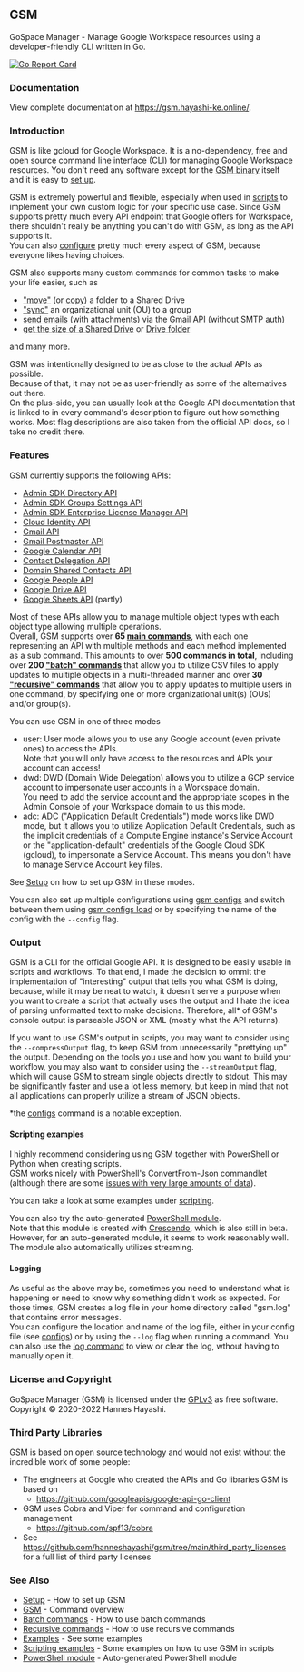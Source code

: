 ## GSM

GoSpace Manager - Manage Google Workspace resources using a developer-friendly CLI written in Go.

[![Go Report Card](https://goreportcard.com/badge/github.com/hanneshayashi/gsm)](https://goreportcard.com/report/github.com/hanneshayashi/gsm)

### Documentation

View complete documentation at https://gsm.hayashi-ke.online/.

### Introduction

GSM is like gcloud for Google Workspace. It is a no-dependency, free and open source command line interface (CLI) for managing Google Workspace resources. You don't need any software except for the [GSM binary](https://github.com/hanneshayashi/gsm/releases) itself and it is easy to [set up](https://gsm.hayashi-ke.online/setup).

GSM is extremely powerful and flexible, especially when used in [scripts](https://gsm.hayashi-ke.online/scripting) to implement your own custom logic for your specific use case. Since GSM supports pretty much every API endpoint that Google offers for Workspace, there shouldn't really be anything you can't do with GSM, as long as the API supports it.\
You can also [configure](https://gsm.hayashi-ke.online/gsm/configs) pretty much every aspect of GSM, because everyone likes having choices.

GSM also supports many custom commands for common tasks to make your life easier, such as
- ["move"](https://gsm.hayashi-ke.online/gsm/files/move/recursive/) (or [copy](https://gsm.hayashi-ke.online/gsm/files/copy/recursive/)) a folder to a Shared Drive
- ["sync"](https://gsm.hayashi-ke.online/gsm/members/set/recursive/) an organizational unit (OU) to a group
- [send emails](https://gsm.hayashi-ke.online/gsm/messages/send/) (with attachments) via the Gmail API (without SMTP auth)
- [get the size of a Shared Drive](https://gsm.hayashi-ke.online/gsm/drives/getsize/) or [Drive folder](https://gsm.hayashi-ke.online/gsm/files/count/recursive/)

and many more.

GSM was intentionally designed to be as close to the actual APIs as possible.\
Because of that, it may not be as user-friendly as some of the alternatives out there.\
On the plus-side, you can usually look at the Google API documentation that is linked to in every command's description to figure out how something works. Most flag descriptions are also taken from the official API docs, so I take no credit there.

### Features

GSM currently supports the following APIs:
- [Admin SDK Directory API](https://developers.google.com/admin-sdk/directory)
- [Admin SDK Groups Settings API](https://developers.google.com/admin-sdk/groups-settings/get_started)
- [Admin SDK Enterprise License Manager API](https://developers.google.com/admin-sdk/licensing/reference/rest)
- [Cloud Identity API](https://cloud.google.com/identity/docs/reference/rest)
- [Gmail API](https://developers.google.com/gmail/api/reference/rest)
- [Gmail Postmaster API](https://developers.google.com/gmail/postmaster/reference/rest)
- [Google Calendar API](https://developers.google.com/calendar/v3/reference)
- [Contact Delegation API](https://developers.google.com/admin-sdk/contact-delegation/guides)
- [Domain Shared Contacts API](https://developers.google.com/admin-sdk/domain-shared-contacts)
- [Google People API](https://developers.google.com/people/api/rest)
- [Google Drive API](https://developers.google.com/drive/api/v3/reference)
- [Google Sheets API](https://developers.google.com/sheets/api/reference/rest) (partly)

Most of these APIs allow you to manage multiple object types with each object type allowing multiple operations.\
Overall, GSM supports over **65 [main commands](https://gsm.hayashi-ke/gsm)**, with each one representing an API with multiple methods and each method implemented as a sub command. This amounts to over **500 commands in total**, including over **200 ["batch" commands](https://gsm.hayashi-ke.online/batch_commands)** that allow you to utilize CSV files to apply updates to multiple objects in a multi-threaded manner and over **30 ["recursive" commands](https://gsm.hayashi-ke.online/recursive_commands)** that allow you to apply updates to multiple users in one command, by specifying one or more organizational unit(s) (OUs) and/or group(s).

You can use GSM in one of three modes
- user: User mode allows you to use any Google account (even private ones) to access the APIs.\
        Note that you will only have access to the resources and APIs your account can access!
- dwd:  DWD (Domain Wide Delegation) allows you to utilize a GCP service account to impersonate user accounts in a Workspace domain.\
 You need to add the service account and the appropriate scopes in the Admin Console of your Workspace domain to us this mode.
- adc:  ADC ("Application Default Credentials") mode works like DWD mode, but it allows you to utilize Application Default Credentials, such as the implicit credentials of a Compute Engine instance's Service Account or the "application-default" credentials of the Google Cloud SDK (gcloud), to impersonate a Service Account. This means you don't have to manage Service Account key files.

See [Setup](https://gsm.hayashi-ke.online/setup) on how to set up GSM in these modes.

You can also set up multiple configurations using [gsm configs](https://gsm.hayashi-ke.online/gsm/configs) and switch between them using [gsm configs load](https://gsm.hayashi-ke.online/gsm/configs/load) or by specifying the name of the config with the `--config` flag.

### Output

GSM is a CLI for the official Google API. It is designed to be easily usable in scripts and workflows. To that end, I made the decision to ommit the implementation of "interesting" output that tells you what GSM is doing, because, while it may be neat to watch, it doesn't serve a purpose when you want to create a script that actually uses the output and I hate the idea of parsing unformatted text to make decisions. Therefore, all* of GSM's console output is parseable JSON or XML (mostly what the API returns).

If you want to use GSM's output in scripts, you may want to consider using the `--compressOutput` flag, to keep GSM from unnecessarily "prettying up" the output. Depending on the tools you use and how you want to build your workflow, you may also want to consider using the `--streamOutput` flag, which will cause GSM to stream single objects directly to stdout. This may be significantly faster and use a lot less memory, but keep in mind that not all applications can properly utilize a stream of JSON objects.

*the [configs](https://gsm.hayashi-ke.online/gsm/configs) command is a notable exception.

#### Scripting examples

I highly recommend considering using GSM together with PowerShell or Python when creating scripts.\
GSM works nicely with PowerShell's ConvertFrom-Json commandlet (although there are some [issues with very large amounts of data](https://gsm.hayashi-ke.online/scripting/#processing-very-large-amounts-of-data-with-powershell)).

You can take a look at some examples under [scripting](https://gsm.hayashi-ke.online/scripting).

You can also try the auto-generated [PowerShell module](https://github.com/hanneshayashi/gsm-powershell).\
Note that this module is created with [Crescendo](https://github.com/PowerShell/Crescendo), which is also still in beta. However, for an auto-generated module, it seems to work reasonably well. The module also automatically utilizes streaming.

#### Logging

As useful as the above may be, sometimes you need to understand what is happening or need to know why something didn't work as expected. For those times, GSM creates a log file in your home directory called "gsm.log" that contains error messages.\
You can configure the location and name of the log file, either in your config file (see [configs](https://gsm.hayashi-ke.online/gsm/configs)) or by using the `--log` flag when running a command.
You can also use the [log command](https://gsm.hayashi-ke.online/gsm/log) to view or clear the log, wthout having to manually open it.

### License and Copyright

GoSpace Manager (GSM) is licensed under the [GPLv3](https://gsm.hayashi-ke.online/license) as free software.\
Copyright © 2020-2022 Hannes Hayashi.

### Third Party Libraries

GSM is based on open source technology and would not exist without the incredible work of some people:
- The engineers at Google who created the APIs and Go libraries GSM is based on
  - https://github.com/googleapis/google-api-go-client
- GSM uses Cobra and Viper for command and configuration management
  - https://github.com/spf13/cobra
- See https://github.com/hanneshayashi/gsm/tree/main/third_party_licenses for a full list of third party licenses

### See Also

* [Setup](https://gsm.hayashi-ke.online/setup)       - How to set up GSM
* [GSM](https://gsm.hayashi-ke.online/gsm)   - Command overview
* [Batch commands](https://gsm.hayashi-ke.online/batch_commands)     - How to use batch commands
* [Recursive commands](https://gsm.hayashi-ke.online/recursive_commands)     - How to use recursive commands
* [Examples](https://gsm.hayashi-ke.online/examples) - See some examples
* [Scripting examples](https://gsm.hayashi-ke.online/scripting) - Some examples on how to use GSM in scripts
* [PowerShell module](https://github.com/hanneshayashi/gsm-powershell) - Auto-generated PowerShell module
